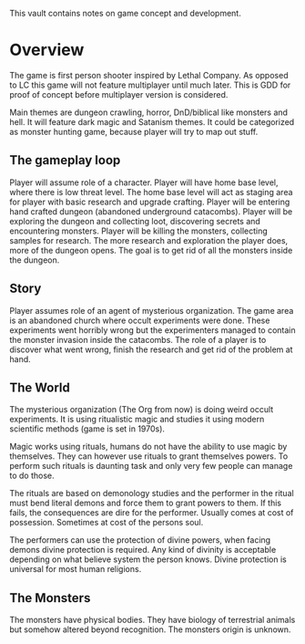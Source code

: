 This vault contains notes on game concept and development.
# Overview
The game is first person shooter inspired by Lethal Company. As opposed to LC this game will not feature multiplayer until much later. This is GDD for proof of concept before multiplayer version is considered.

Main themes are dungeon crawling, horror, DnD/biblical like monsters and hell. It will feature dark magic and Satanism themes. It could be categorized as monster hunting game, because player will try to map out stuff.

## The gameplay loop
Player will assume role of a character. Player will have home base level, where there is low threat level. The home base level will act as staging area for player with basic research and upgrade crafting.
Player will be entering hand crafted dungeon (abandoned underground catacombs). Player will be exploring the dungeon and collecting loot, discovering secrets and encountering monsters. Player will be killing the monsters, collecting samples for research.
The more research and exploration the player does, more of the dungeon opens. The goal is to get rid of all the monsters inside the dungeon. 

## Story
Player assumes role of an agent of mysterious organization. The game area is an abandoned church where occult experiments were done. These experiments went horribly wrong but the experimenters managed to contain the monster invasion inside the catacombs.
The role of a player is to discover what went wrong, finish the research and get rid of the problem at hand.

## The World
The mysterious organization (The Org from now) is doing weird occult experiments. It is using ritualistic magic and studies it using modern scientific methods (game is set in 1970s).

Magic works using rituals, humans do not have the ability to use magic by themselves. They can however use rituals to grant themselves powers. To perform such rituals is daunting task and only very few people can manage to do those.

The rituals are based on demonology studies and the performer in the ritual must bend literal demons and force them to grant powers to them. If this fails, the consequences are dire for the performer. Usually comes at cost of possession. Sometimes at cost of the persons soul.

The performers can use the protection of divine powers, when facing demons divine protection is required. Any kind of divinity is acceptable depending on what believe system the person knows. Divine protection is universal for most human religions.

## The Monsters
The monsters have physical bodies. They have biology of terrestrial animals but somehow altered beyond recognition. The monsters origin is unknown. 